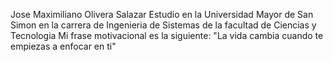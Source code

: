 Jose Maximiliano Olivera Salazar
Estudio en la Universidad Mayor de San Simon en la carrera de Ingenieria de Sistemas de la facultad de Ciencias y Tecnologia
Mi frase motivacional es la siguiente: "La vida cambia cuando te empiezas a enfocar en ti"
